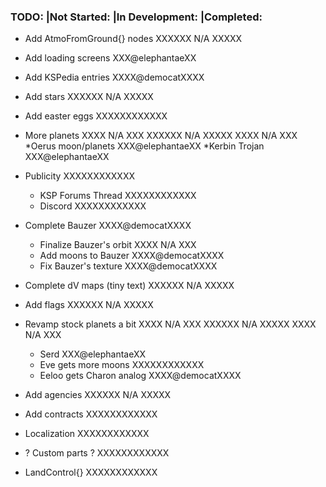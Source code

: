 ### TODO:                      |Not Started:   |In Development:    |Completed:

 * Add AtmoFromGround{} nodes                   XXXXXX N/A XXXXX

 * Add loading screens                          XXX@elephantaeXX

 * Add KSPedia entries                          XXXX@democatXXXX
 
 * Add stars                                    XXXXXX N/A XXXXX
 
 * Add easter eggs              XXXXXXXXXXXX
 
 * More planets                 XXXX N/A XXX    XXXXXX N/A XXXXX    XXXX N/A XXX
   *Oerus moon/planets                          XXX@elephantaeXX
   *Kerbin Trojan                               XXX@elephantaeXX
 
 * Publicity                    XXXXXXXXXXXX
   * KSP Forums Thread          XXXXXXXXXXXX
   * Discord                    XXXXXXXXXXXX
  
 * Complete Bauzer                              XXXX@democatXXXX
   * Finalize Bauzer's orbit                                        XXXX N/A XXX
   * Add moons to Bauzer                        XXXX@democatXXXX
   * Fix Bauzer's texture                       XXXX@democatXXXX
 
 * Complete dV maps (tiny text)                 XXXXXX N/A XXXXX
 
 * Add flags                                    XXXXXX N/A XXXXX
 
 * Revamp stock planets a bit   XXXX N/A XXX    XXXXXX N/A XXXXX    XXXX N/A XXX
   * Serd                                       XXX@elephantaeXX
   * Eve gets more moons        XXXXXXXXXXXX
   * Eeloo gets Charon analog                   XXXX@democatXXXX
   
 * Add agencies                                 XXXXXX N/A XXXXX
 
 * Add contracts                XXXXXXXXXXXX
 
 * Localization                 XXXXXXXXXXXX
 
 * ? Custom parts ?             XXXXXXXXXXXX
 
 * LandControl{}                XXXXXXXXXXXX